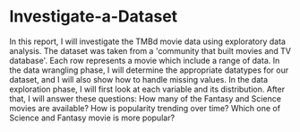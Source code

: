 # Investigate-a-Dataset
In this report, I will investigate the TMBd movie data using exploratory data analysis. The dataset was taken from a 'community that built movies and TV database'. Each row represents a movie which include a range of data. In the data wrangling phase, I will determine the appropriate datatypes for our dataset, and I will also show how to handle missing values. In the data exploration phase, I will first look at each variable and its distribution. After that, I will answer these questions:  How many of the Fantasy and Science movies are available? How is popularity trending over time? Which one of Science and Fantasy movie is more popular?
